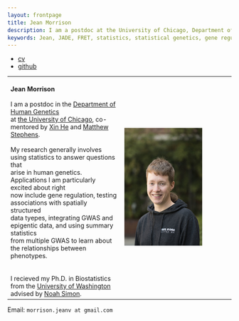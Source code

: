 ```yaml
---
layout: frontpage
title: Jean Morrison
description: I am a postdoc at the University of Chicago, Department of Human Genetics. My research is in statistical genetics. 
keywords: Jean, JADE, FRET, statistics, statistical genetics, gene regulation
---
```


<div class="navbar">
  <div class="navbar-inner">
      <ul class="nav">
          <li><a href="{{ BASE_PATH }}/assets/cv-jean.pdf">cv</a></li>
          <li><a href="https://github.com/jean997">github</a></li>
      </ul>
  </div>
</div>

<table class="wide">
<tr>
  <td class="left">
  <br><b> Jean Morrison</b>
  <br>
  <br> I am a postdoc in the <a href="http://www.genes.uchicago.edu">Department of 
	Human Genetics</a></br>
  	at <a href="http://www.uchicago.edu">the University of Chicago</a>,
 	co-mentored by <a href="http://xinhelab.org">Xin He</a> and
	<a href="http://stephenslab.uchicago.edu">Matthew Stephens</a>.
  <br>
  <br>My research generally involves using statistics to answer questions that </br>
   	arise in human genetics. Applications I am particularly excited about right </br>
   now include gene regulation, testing associations with spatially structured </br>
   data tyepes, integrating GWAS and epigentic data, and using summary statistics  </br>
   from multiple GWAS to learn about the relationships between phenotypes.</br>
  <br>
  <br> I recieved my Ph.D. in Biostatistics from the <a href="https://www.biostat.washington.edu">University of Washington</a></br>
  	advised by <a href="http://www.faculty.washington.edu/nrsimon/">Noah Simon</a>.
  </td>

  <td class="right">
	<img src="pages/icons16/JeanMorrison.jpg" style="width: 75%; height: 30%" alt="my profile picture" title = "profile picture"/>
   </td>
</tr>
</table>

<div class="container">
  <div id = "hide_email">
	Email: <code>morrison.jeanv at gmail.com</code><br/>
  </div>
</div>
